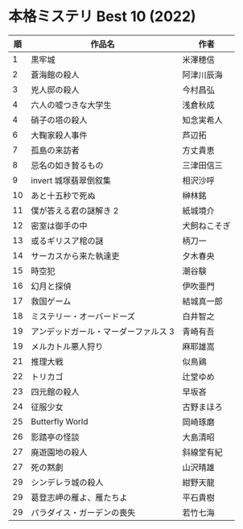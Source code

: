 # 本格ミステリ Best 10 (2022)

| 順   | 作品名                 | 作者     |
| --- | ------------------- | ------ |
| 1   | 黒牢城                 | 米澤穂信   |
| 2   | 蒼海館の殺人              | 阿津川辰海  |
| 3   | 兇人邸の殺人              | 今村昌弘   |
| 4   | 六人の嘘つきな大学生          | 浅倉秋成   |
| 4   | 硝子の塔の殺人             | 知念実希人  |
| 6   | 大鞠家殺人事件             | 芦辺拓    |
| 7   | 孤島の来訪者              | 方丈貴恵   |
| 8   | 忌名の如き贄るもの           | 三津田信三  |
| 9   | invert 城塚翡翠倒叙集      | 相沢沙呼   |
| 10  | あと十五秒で死ぬ            | 榊林銘    |
| 11  | 僕が答える君の謎解き 2        | 紙城境介   |
| 12  | 密室は御手の中             | 犬飼ねこそぎ |
| 13  | 或るギリスア棺の謎           | 柄刀一    |
| 14  | サーカスから来た執達吏         | 夕木春央   |
| 15  | 時空犯                 | 潮谷験    |
| 16  | 幻月と探偵               | 伊吹亜門   |
| 17  | 救国ゲーム               | 結城真一郎  |
| 18  | ミステリー・オーバードーズ       | 白井智之   |
| 19  | アンデッドガール・マーダーファルス 3 | 青崎有吾   |
| 19  | メルカトル悪人狩り           | 麻耶雄嵩   |
| 21  | 推理大戦                | 似鳥鶏    |
| 22  | トリカゴ                | 辻堂ゆめ   |
| 23  | 四元館の殺人              | 早坂吝    |
| 24  | 征服少女                | 古野まほろ  |
| 25  | Butterfly World     | 岡崎琢磨   |
| 26  | 影踏亭の怪談              | 大島清昭   |
| 27  | 廃遊園地の殺人             | 斜線堂有紀  |
| 27  | 死の黙劇                | 山沢晴雄   |
| 29  | シンデレラ城の殺人           | 紺野天龍   |
| 29  | 葛登志岬の雁よ、雁たちよ        | 平石貴樹   |
| 29  | パラダイス・ガーデンの喪失       | 若竹七海   |
